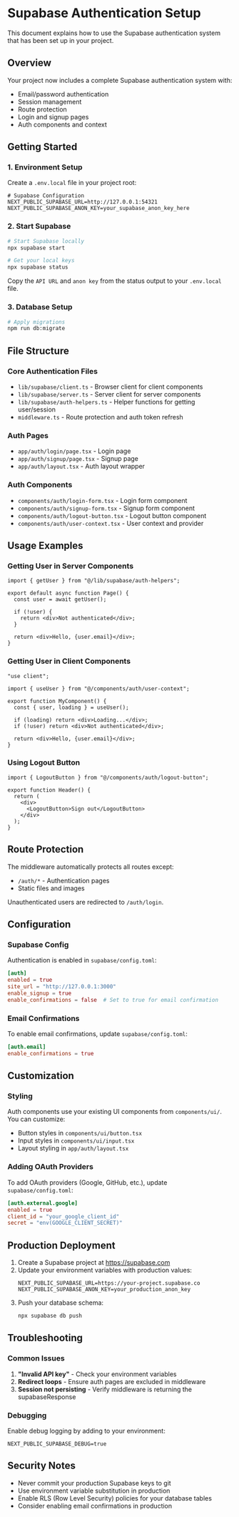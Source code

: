 # Supabase Authentication Setup

This document explains how to use the Supabase authentication system that has been set up in your project.

## Overview

Your project now includes a complete Supabase authentication system with:

- Email/password authentication
- Session management
- Route protection
- Login and signup pages
- Auth components and context

## Getting Started

### 1. Environment Setup

Create a `.env.local` file in your project root:

```env
# Supabase Configuration
NEXT_PUBLIC_SUPABASE_URL=http://127.0.0.1:54321
NEXT_PUBLIC_SUPABASE_ANON_KEY=your_supabase_anon_key_here
```

### 2. Start Supabase

```bash
# Start Supabase locally
npx supabase start

# Get your local keys
npx supabase status
```

Copy the `API URL` and `anon key` from the status output to your `.env.local` file.

### 3. Database Setup

```bash
# Apply migrations
npm run db:migrate
```

## File Structure

### Core Authentication Files

- `lib/supabase/client.ts` - Browser client for client components
- `lib/supabase/server.ts` - Server client for server components
- `lib/supabase/auth-helpers.ts` - Helper functions for getting user/session
- `middleware.ts` - Route protection and auth token refresh

### Auth Pages

- `app/auth/login/page.tsx` - Login page
- `app/auth/signup/page.tsx` - Signup page
- `app/auth/layout.tsx` - Auth layout wrapper

### Auth Components

- `components/auth/login-form.tsx` - Login form component
- `components/auth/signup-form.tsx` - Signup form component
- `components/auth/logout-button.tsx` - Logout button component
- `components/auth/user-context.tsx` - User context and provider

## Usage Examples

### Getting User in Server Components

```tsx
import { getUser } from "@/lib/supabase/auth-helpers";

export default async function Page() {
  const user = await getUser();

  if (!user) {
    return <div>Not authenticated</div>;
  }

  return <div>Hello, {user.email}</div>;
}
```

### Getting User in Client Components

```tsx
"use client";

import { useUser } from "@/components/auth/user-context";

export function MyComponent() {
  const { user, loading } = useUser();

  if (loading) return <div>Loading...</div>;
  if (!user) return <div>Not authenticated</div>;

  return <div>Hello, {user.email}</div>;
}
```

### Using Logout Button

```tsx
import { LogoutButton } from "@/components/auth/logout-button";

export function Header() {
  return (
    <div>
      <LogoutButton>Sign out</LogoutButton>
    </div>
  );
}
```

## Route Protection

The middleware automatically protects all routes except:

- `/auth/*` - Authentication pages
- Static files and images

Unauthenticated users are redirected to `/auth/login`.

## Configuration

### Supabase Config

Authentication is enabled in `supabase/config.toml`:

```toml
[auth]
enabled = true
site_url = "http://127.0.0.1:3000"
enable_signup = true
enable_confirmations = false  # Set to true for email confirmation
```

### Email Confirmations

To enable email confirmations, update `supabase/config.toml`:

```toml
[auth.email]
enable_confirmations = true
```

## Customization

### Styling

Auth components use your existing UI components from `components/ui/`. You can customize:

- Button styles in `components/ui/button.tsx`
- Input styles in `components/ui/input.tsx`
- Layout styling in `app/auth/layout.tsx`

### Adding OAuth Providers

To add OAuth providers (Google, GitHub, etc.), update `supabase/config.toml`:

```toml
[auth.external.google]
enabled = true
client_id = "your_google_client_id"
secret = "env(GOOGLE_CLIENT_SECRET)"
```

## Production Deployment

1. Create a Supabase project at https://supabase.com
2. Update your environment variables with production values:
   ```env
   NEXT_PUBLIC_SUPABASE_URL=https://your-project.supabase.co
   NEXT_PUBLIC_SUPABASE_ANON_KEY=your_production_anon_key
   ```
3. Push your database schema:
   ```bash
   npx supabase db push
   ```

## Troubleshooting

### Common Issues

1. **"Invalid API key"** - Check your environment variables
2. **Redirect loops** - Ensure auth pages are excluded in middleware
3. **Session not persisting** - Verify middleware is returning the supabaseResponse

### Debugging

Enable debug logging by adding to your environment:

```env
NEXT_PUBLIC_SUPABASE_DEBUG=true
```

## Security Notes

- Never commit your production Supabase keys to git
- Use environment variable substitution in production
- Enable RLS (Row Level Security) policies for your database tables
- Consider enabling email confirmations in production
